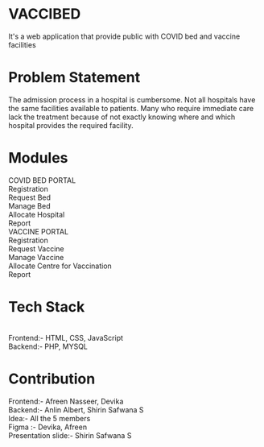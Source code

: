# VACCIBED
It's a web application that provide public with COVID bed and vaccine facilities
# Problem Statement
The admission process in a hospital is cumbersome.
Not all hospitals have the same facilities available to patients. Many who require immediate care
lack the treatment because of not exactly knowing where and which hospital provides the
required facility.
# Modules
COVID BED PORTAL
 <br>Registration
<br> Request Bed
 <br>Manage Bed
<br> Allocate Hospital
 <br>Report
<br>VACCINE PORTAL
 <br>Registration
 <br>Request Vaccine
 <br>Manage Vaccine
 <br>Allocate Centre for Vaccination
 <br>Report
 # Tech Stack
  <br>Frontend:- HTML, CSS, JavaScript
  <br>Backend:- PHP, MYSQL
 # Contribution
   Frontend:- Afreen Nasseer, Devika 
   <br>Backend:- Anlin Albert, Shirin Safwana S
   <br>Idea:- All the 5 members
   <br>Figma :- Devika, Afreen
   <br>Presentation slide:- Shirin Safwana S




